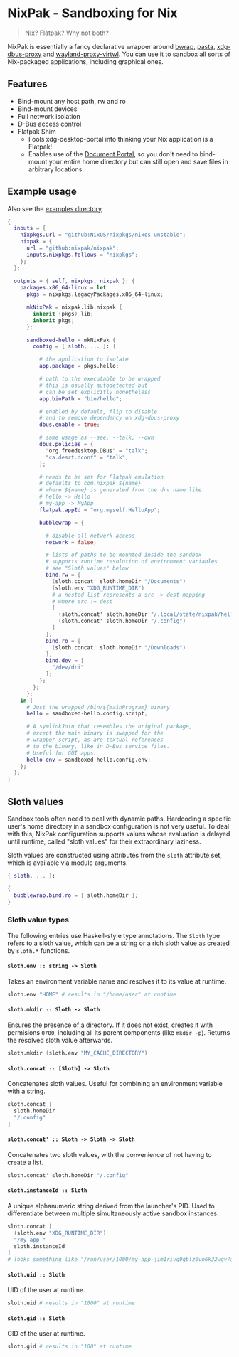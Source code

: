 # NixPak - Sandboxing for Nix

> Nix? Flatpak? Why not both?

NixPak is essentially a fancy declarative wrapper around
[bwrap](https://github.com/containers/bubblewrap),
[pasta](https://passt.top/),
[xdg-dbus-proxy](https://github.com/flatpak/xdg-dbus-proxy) and
[wayland-proxy-virtwl](https://github.com/talex5/wayland-proxy-virtwl).
You can use it to sandbox all sorts of Nix-packaged applications,
including graphical ones.

## Features

- Bind-mount any host path, rw and ro
- Bind-mount devices
- Full network isolation
- D-Bus access control
- Flatpak Shim
  - Fools xdg-desktop-portal into thinking your Nix application is a Flatpak!
  - Enables use of the [Document Portal](https://docs.flatpak.org/en/latest/portal-api-reference.html#gdbus-org.freedesktop.portal.Documents),
    so you don't need to bind-mount your entire home directory but can still open and save files in arbitrary locations.

## Example usage

Also see the [examples directory](./examples)

```nix
{
  inputs = {
    nixpkgs.url = "github:NixOS/nixpkgs/nixos-unstable";
    nixpak = {
      url = "github:nixpak/nixpak";
      inputs.nixpkgs.follows = "nixpkgs";
    };
  };
    
  outputs = { self, nixpkgs, nixpak }: {
    packages.x86_64-linux = let
      pkgs = nixpkgs.legacyPackages.x86_64-linux;

      mkNixPak = nixpak.lib.nixpak {
        inherit (pkgs) lib;
        inherit pkgs;
      };

      sandboxed-hello = mkNixPak {
        config = { sloth, ... }: {

          # the application to isolate
          app.package = pkgs.hello;

          # path to the executable to be wrapped
          # this is usually autodetected but
          # can be set explicitly nonetheless
          app.binPath = "bin/hello";

          # enabled by default, flip to disable
          # and to remove dependency on xdg-dbus-proxy
          dbus.enable = true;

          # same usage as --see, --talk, --own
          dbus.policies = {
            "org.freedesktop.DBus" = "talk";
            "ca.desrt.dconf" = "talk";
          };

          # needs to be set for Flatpak emulation
          # defaults to com.nixpak.${name}
          # where ${name} is generated from the drv name like:
          # hello -> Hello
          # my-app -> MyApp
          flatpak.appId = "org.myself.HelloApp";

          bubblewrap = {

            # disable all network access
            network = false;

            # lists of paths to be mounted inside the sandbox
            # supports runtime resolution of environment variables
            # see "Sloth values" below
            bind.rw = [
              (sloth.concat' sloth.homeDir "/Documents")
              (sloth.env "XDG_RUNTIME_DIR")
              # a nested list represents a src -> dest mapping
              # where src != dest
              [
                (sloth.concat' sloth.homeDir "/.local/state/nixpak/hello/config")
                (sloth.concat' sloth.homeDir "/.config")
              ]
            ];
            bind.ro = [
              (sloth.concat' sloth.homeDir "/Downloads")
            ];
            bind.dev = [
              "/dev/dri"
            ];
          };
        };
      };
    in {
      # Just the wrapped /bin/${mainProgram} binary
      hello = sandboxed-hello.config.script;

      # A symlinkJoin that resembles the original package,
      # except the main binary is swapped for the
      # wrapper script, as are textual references
      # to the binary, like in D-Bus service files.
      # Useful for GUI apps.
      hello-env = sandboxed-hello.config.env;
    };
  };
}
```
## Sloth values

Sandbox tools often need to deal with dynamic paths. Hardcoding a specific user's home directory in
a sandbox configuration is not very useful. To deal with this, NixPak configuration supports values
whose evaluation is delayed until runtime, called "sloth values" for their extraordinary laziness.

Sloth values are constructed using attributes from the `sloth` attribute set, which is available
via module arguments.

```nix
{ sloth, ... }:

{
  bubblewrap.bind.ro = [ sloth.homeDir ];
}
```

### Sloth value types

The following entries use Haskell-style type annotations. The `Sloth` type refers to a sloth value,
which can be a string or a rich sloth value as created by `sloth.*` functions.

#### `sloth.env :: string -> Sloth`

Takes an environment variable name and resolves it to its value at runtime.

```nix
sloth.env "HOME" # results in "/home/user" at runtime
```

#### `sloth.mkdir :: Sloth -> Sloth`

Ensures the presence of a directory. If it does not exist, creates it with permisions `0700`,
including all its parent components (like `mkdir -p`). Returns the resolved sloth value afterwards.

```nix
sloth.mkdir (sloth.env "MY_CACHE_DIRECTORY")
```

#### `sloth.concat :: [Sloth] -> Sloth`

Concatenates sloth values. Useful for combining an environment variable with a string.

```nix
sloth.concat [
  sloth.homeDir
  "/.config"
]
```

#### `sloth.concat' :: Sloth -> Sloth -> Sloth`

Concatenates two sloth values, with the convenience of not having to create a list.

```nix
sloth.concat' sloth.homeDir "/.config"
```

#### `sloth.instanceId :: Sloth`

A unique alphanumeric string derived from the launcher's PID. Used to differentiate between
multiple simultaneously active sandbox instances.

```nix
sloth.concat [
  (sloth.env "XDG_RUNTIME_DIR")
  "/my-app-"
  sloth.instanceId
]
# looks something like "/run/user/1000/my-app-jim1rivq0gblz0vn6k32wgv7aq"
```

#### `sloth.uid :: Sloth`

UID of the user at runtime.

```nix
sloth.uid # results in "1000" at runtime
```

#### `sloth.gid :: Sloth`

GID of the user at runtime.

```nix
sloth.gid # results in "100" at runtime
```
